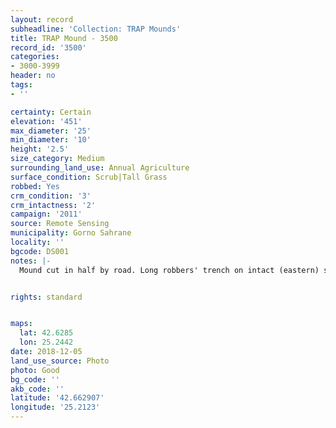 ```yaml
---
layout: record
subheadline: 'Collection: TRAP Mounds'
title: TRAP Mound - 3500
record_id: '3500'
categories:
- 3000-3999
header: no
tags:
- ''

certainty: Certain
elevation: '451'
max_diameter: '25'
min_diameter: '10'
height: '2.5'
size_category: Medium
surrounding_land_use: Annual Agriculture
surface_condition: Scrub|Tall Grass
robbed: Yes
crm_condition: '3'
crm_intactness: '2'
campaign: '2011'
source: Remote Sensing
municipality: Gorno Sahrane
locality: ''
bgcode: DS001
notes: |-
  Mound cut in half by road. Long robbers' trench on intact (eastern) side of mound, but overgrown with brambles (hard to accurately determine dimesions/take photos).


rights: standard


maps:
  lat: 42.6285
  lon: 25.2442
date: 2018-12-05
land_use_source: Photo
photo: Good
bg_code: ''
akb_code: ''
latitude: '42.662907'
longitude: '25.2123'
---
```

